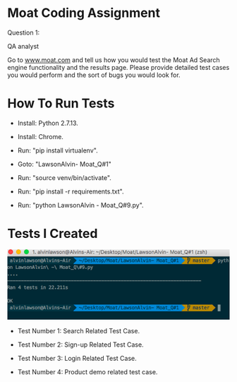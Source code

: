 # Moat Coding Assignment

Question 1:

QA analyst

Go to www.moat.com and tell us how you would test the Moat Ad Search engine functionality and the results page. Please provide detailed test cases you would perform and the sort of bugs you would look for.


# How To Run Tests

* Install: Python 2.7.13.

* Install: Chrome.

* Run: "pip install virtualenv".

* Goto: "LawsonAlvin- Moat_Q#1"

* Run: "source venv/bin/activate".

* Run: "pip install -r requirements.txt".

* Run: "python LawsonAlvin - Moat_Q#9.py".

# Tests I Created

![Image Tests Tests](https://raw.githubusercontent.com/al11588/MoatQACodingtest/master/tests.png?token=AFM1uBvrzpaOxL95gBf4ka_C1P830_xfks5ZnloIwA%3D%3D)

* Test Number 1: Search Related Test Case.

* Test Number 2: Sign-up Related Test Case.

* Test Number 3: Login Related Test Case.

* Test Number 4: Product demo related test case.
